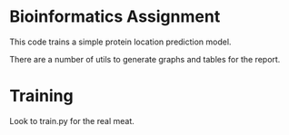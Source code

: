 # Bioinformatics Assignment

This code trains a simple protein location prediction model.

There are a number of utils to generate graphs and tables for the report.

# Training

Look to train.py for the real meat.
